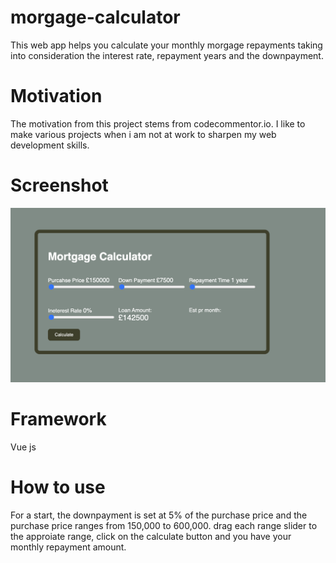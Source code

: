 # morgage-calculator
This web app helps you calculate your monthly morgage repayments taking into consideration the interest rate, repayment years and the downpayment.
# Motivation
The motivation from this project stems from codecommentor.io. I like to make various projects when i am not at work to sharpen my web development skills.
# Screenshot
![image alt](https://github.com/ola9292/morgage-calculator/blob/06ce886fadd4499cebed3899111a4f98bcda1447/Screenshot%202025-08-22%20at%2011.22.25.png)
# Framework
Vue js
# How to use
For a start, the downpayment is set at 5% of the purchase price and the purchase price ranges from 150,000 to 600,000. drag each range slider to the approiate range, click on the calculate button and you have your monthly repayment amount.
